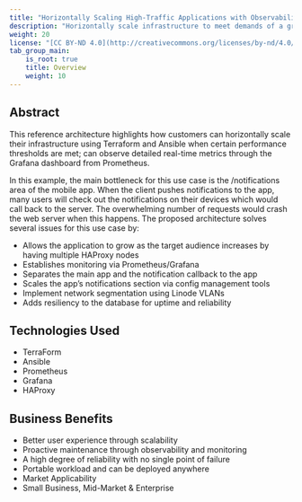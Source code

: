 ```yaml
---
title: "Horizontally Scaling High-Traffic Applications with Observability and Monitoring"
description: "Horizontally scale infrastructure to meet demands of a growing application through HAProxy, and monitor with Prometheus and Grafana."
weight: 20
license: "[CC BY-ND 4.0](http://creativecommons.org/licenses/by-nd/4.0/)"
tab_group_main:
    is_root: true
    title: Overview
    weight: 10
---
```


## Abstract
This reference architecture highlights how customers can horizontally scale their infrastructure using Terraform and Ansible when certain performance thresholds are met; can observe detailed real-time metrics through the Grafana dashboard from Prometheus.

In this example, the main bottleneck for this use case is the /notifications area of the mobile app. When the client pushes notifications to the app, many users will check out the notifications on their devices which would call back to the server. The overwhelming number of requests would crash the web server when this happens. The proposed architecture solves several issues for this use case by:

- Allows the application to grow as the target audience increases by having multiple HAProxy nodes
- Establishes monitoring via Prometheus/Grafana
- Separates the main app and the notification callback to the app
- Scales the app’s notifications section via config management tools
- Implement network segmentation using Linode VLANs
- Adds resiliency to the database for uptime and reliability

## Technologies Used
- TerraForm
- Ansible
- Prometheus
- Grafana
- HAProxy


## Business Benefits
- Better user experience through scalability
- Proactive maintenance through observability and monitoring
- A high degree of reliability with no single point of failure
- Portable workload and can be deployed anywhere
- Market Applicability
- Small Business, Mid-Market & Enterprise
